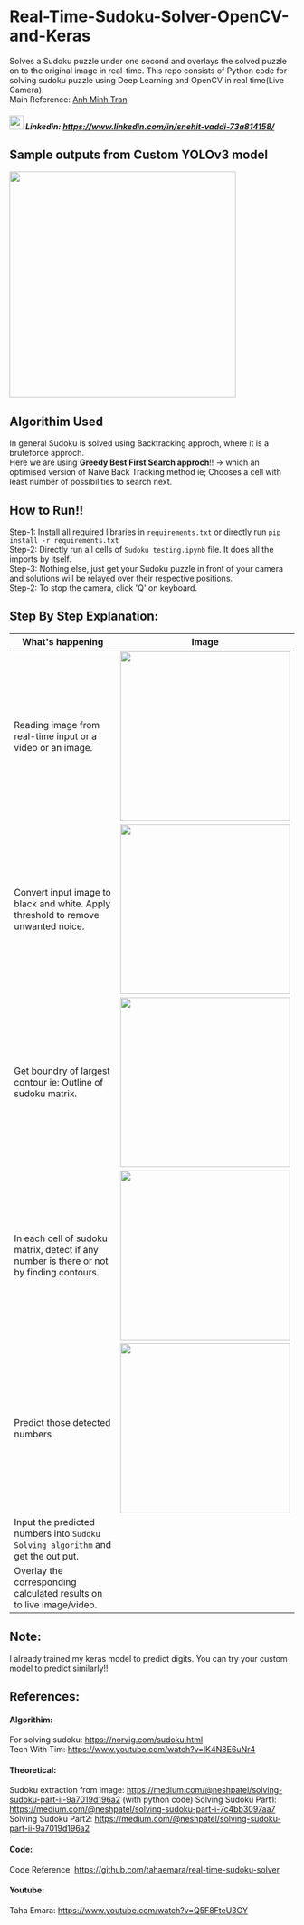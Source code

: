 # Real-Time-Sudoku-Solver-OpenCV-and-Keras
Solves a Sudoku puzzle under one second and overlays the solved puzzle on to the original image in real-time. 
This repo consists of Python code for solving sudoku puzzle using Deep Learning and OpenCV in real time(Live Camera).<br>
Main Reference: [Anh Minh Tran](https://www.youtube.com/watch?v=uUtw6Syic6A&list=LLwC_qd6q9vEqDaxU3KdSgPw&index=2&t=236s)

##### <div><img src="https://uxwing.com/wp-content/themes/uxwing/download/10-brands-and-social-media/linkedin-color.png" width="25" height="25"> Linkedin: https://www.linkedin.com/in/snehit-vaddi-73a814158/</div>
## Sample outputs from Custom YOLOv3 model
<img src="https://github.com/snehitvaddi/Real-Time-Sudoku-Solver-OpenCV-and-Keras/blob/master/output/output-gif.gif" width="400">

## Algorithim Used
In general Sudoku is solved using Backtracking approch, where it is a bruteforce approch.<br>
Here we are using **Greedy Best First Search approch**!! -> which an optimised version of Naive Back Tracking method ie; Chooses a cell with least number of possibilities to search next.

## How to Run!!
Step-1: Install all required libraries in `requirements.txt` or directly run `pip install -r requirements.txt`<br>
Step-2: Directly run all cells of `Sudoku testing.ipynb` file. It does all the imports by itself.<br>
Step-3: Nothing else, just get your Sudoku puzzle in front of your camera and solutions will be relayed over their respective positions.<br>
Step-2: To stop the camera, click 'Q' on keyboard.

## Step By Step Explanation:
|   What's happening      |   Image      |
|--------------|-------------------|
| Reading image from real-time input or a video or an image.|<img src="https://github.com/snehitvaddi/Real-Time-Sudoku-Solver-OpenCV-and-Keras/blob/master/step%20by%20step%20images/1.jpg" width="300"> |
| Convert input image to black and white. Apply threshold to remove unwanted noice. |<img src="https://github.com/snehitvaddi/Real-Time-Sudoku-Solver-OpenCV-and-Keras/blob/master/step%20by%20step%20images/2.png" width="300"> |
| Get boundry of largest contour ie: Outline of sudoku matrix. |<img src="https://github.com/snehitvaddi/Real-Time-Sudoku-Solver-OpenCV-and-Keras/blob/master/step%20by%20step%20images/3.png" width="300"> |
| In each cell of sudoku matrix, detect if any number is there or not by finding contours. |<img src="ttps://github.com/snehitvaddi/Real-Time-Sudoku-Solver-OpenCV-and-Keras/blob/master/step%20by%20step%20images/5.png" width="300"> |
| Predict those detected numbers |<img src="https://github.com/snehitvaddi/Real-Time-Sudoku-Solver-OpenCV-and-Keras/blob/master/step%20by%20step%20images/6.png" width="300"> |
| Input the predicted numbers into  `Sudoku Solving algorithm` and get the out put.| |
| Overlay the corresponding calculated results on to live image/video.| |

## Note:
I already trained my keras model to predict digits. You can try your custom model to predict similarly!!

## References:
#### Algorithim:
For solving sudoku: https://norvig.com/sudoku.html<br>
Tech With Tim: https://www.youtube.com/watch?v=lK4N8E6uNr4
#### Theoretical:
Sudoku extraction from image: https://medium.com/@neshpatel/solving-sudoku-part-ii-9a7019d196a2 (with python code)
Solving Sudoku Part1: https://medium.com/@neshpatel/solving-sudoku-part-i-7c4bb3097aa7
Solving Sudoku Part2: https://medium.com/@neshpatel/solving-sudoku-part-ii-9a7019d196a2
#### Code:
Code Reference: https://github.com/tahaemara/real-time-sudoku-solver
#### Youtube:
Taha Emara: https://www.youtube.com/watch?v=Q5F8FteU3OY
